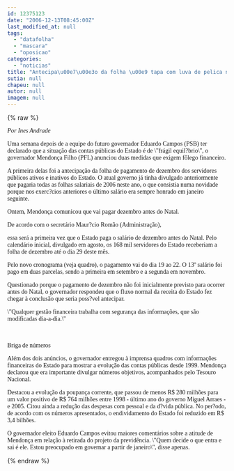 ```yaml
---
id: 12375123
date: "2006-12-13T08:45:00Z"
last_modified_at: null
tags:
  - "datafolha"
  - "mascara"
  - "oposicao"
categories:
  - "noticias"
title: "Antecipa\u00e7\u00e3o da folha \u00e9 tapa com luva de pelica na cara da oposi\u00e7\u00e3o"
sutia: null
chapeu: null
autor: null
imagem: null
---
```

{% raw %}
<p><P><I><FONT face=Verdana>Por Ines Andrade </FONT></P></I></p>
<p><P><FONT face=Verdana>Uma semana depois de a equipe do futuro governador Eduardo Campos (PSB) ter declarado que a situação das contas públicas do Estado é de \"frágil equil?brio\", o governador Mendonça Filho (PFL) anunciou duas medidas que exigem fôlego financeiro. </FONT></P></p>
<p><P><FONT face=Verdana>A primeira delas foi a antecipação da folha de pagamento de dezembro dos servidores públicos ativos e inativos do Estado. O atual governo já tinha divulgado anteriormente que pagaria todas as folhas salariais de 2006 neste ano, o que consistia numa novidade porque nos exerc?cios anteriores o último salário era sempre honrado em janeiro seguinte. </FONT></P></p>
<p><P><FONT face=Verdana>Ontem, Mendonça comunicou que vai pagar dezembro antes do Natal. </FONT></P></p>
<p><P><FONT face=Verdana>De acordo com o secretário Maur?cio Romão (Administração),</p>
<p> essa será a primeira vez que o Estado paga o salário de dezembro antes do Natal. Pelo calendário inicial, divulgado em agosto, os 168 mil servidores do Estado receberiam a folha de dezembro até o dia 29 deste mês. </FONT></P></p>
<p><P><FONT face=Verdana>Pelo novo cronograma (veja quadro), o pagamento vai do dia 19 ao 22. O 13º salário foi pago em duas parcelas, sendo a primeira em setembro e a segunda em novembro. </FONT></P></p>
<p><P><FONT face=Verdana>Questionado porque o pagamento de dezembro não foi inicialmente previsto para ocorrer antes do Natal, o governador respondeu que o fluxo normal da receita do Estado fez chegar à conclusão que seria poss?vel antecipar. </FONT></P></p>
<p><P><FONT face=Verdana>\"Qualquer gestão financeira trabalha com segurança das informações, que são modificadas dia-a-dia.\" </FONT></P></p>
<p><P><FONT face=Verdana></FONT>&nbsp;</P></p>
<p><P><FONT face=Verdana>Briga de números</FONT></P></p>
<p><P><FONT face=Verdana>Além dos dois anúncios, o governador entregou à imprensa quadros com informações financeiras do Estado para mostrar a evolução das contas públicas desde 1999. Mendonça declarou que era importante divulgar números objetivos, acompanhados pelo Tesouro Nacional. </FONT></P></p>
<p><P><FONT face=Verdana>Destacou a evolução da poupança corrente, que passou de menos R$ 280 milhões para um valor positivo de R$ 764 milhões entre 1998 - último ano do governo Miguel Arraes - e 2005. Citou ainda a redução das despesas com pessoal e da d?vida pública. No per?odo, de acordo com os números apresentados, o endividamento do Estado foi reduzido em R$ 3,4 bilhões. </FONT></P></p>
<p><P><FONT face=Verdana>O governador eleito Eduardo Campos evitou maiores comentários sobre a atitude de Mendonça em relação à retirada do projeto da previdência. \"Quem decide o que entra e sai é ele. Estou preocupado em governar a partir de janeiro\", disse apenas. </FONT></P> </p>
{% endraw %}